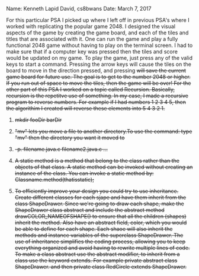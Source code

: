 Name: Kenneth Lapid David, cs8bwans
Date: March 7, 2017


For this particular PSA I picked up where I left off in previous PSA's where 
I worked with replicating the popular game 2048. I designed the visual
aspects of the game by creating the game board, and each of the tiles and
titles that are associated with it. One can run the game and play a fully
functional 2048 game without having to play on the terminal screen. I had 
to make sure that if a computer key was pressed then the tiles and score would 
be updated on my game. To play the game, just press any of the valid keys to
start a command. Pressing the arrow keys will cause the tiles on the board
to move in the direction pressed, and pressing <s> will save the current
game board for future use. The goal is to get to the number 2048 or higher.
If you run out of space to move the tiles, then the game will be over! For 
the other part of this PSA I worked on a topic
called Recursion. Basically, recursion is the repetitve use of something. In
my case, I made a recursive program to reverse numbers. For example
if I had numbers 1 2 3 4 5, then the algorithim I created will reverse these
elements into 5 4 3 2 1.

1. mkdir fooDir barDir

2. "mv" lets you move a file to another directory.To use the command:
type "mv" then the directory you want it moved to

3. -p. filename.java.c filename2.java.c ...

4. A static method is a method that belong to the class rather than the objects
of that class. A static method can be invoked without creating an instance 
of the class. You can invoke a static method by: Classname.method(thatisstatic);

5. To efficiently improve your design  you could try to use inheritance. Create
different classes for each sjape and have them inherit from the class ShapeDrawer.
Since we're going to draw each shape, make the ShapeDrawer class abstract and include
the abstract method drawCOLOR_NAMEOFSHAPE() to ensure that all the children
(shapes) inherit the method. Also have an abstract field, color, which you would
be able to define for each shape. Each shaoe will also inherit the methods and instance
variables of the superclass ShapeDrawer. The use of inheritance simplifies the coding
process, allowing you to keep everything organized and avoid having to rewrite multiple
lines of code. To make a class abstract use the abstract modifier, to inherit from
a class use the keyword extends. For example
private abstract class ShapeDrawer. and then private class RedCircle extends ShapeDrawer. 
